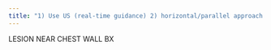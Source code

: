 ```yaml
---
title: "1) Use US (real-time guidance) 2) horizontal/parallel approach to decrease risk PTX 3) advise pt of risk of"
---
```

LESION NEAR 
CHEST WALL BX

